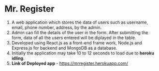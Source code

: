 # Mr. Register

1. A web application which stores the data of users such as username, email, phone number, address, by the admin. <br/>
2. Admin can fill the details of the user in the form. After submitting the form, data of all the users entered will be diplayed in the table. <br/>
3. Developed using React.js as a front-end frame work, Node.js and Express.js for backend and MongoDB as a database.<br/>
4. Initially the application may take 10 to 12 seconds to load due to <b>heroku idling</b>.
5. <b>Link of Deployed app</b> - https://mrregister.herokuapp.com/
